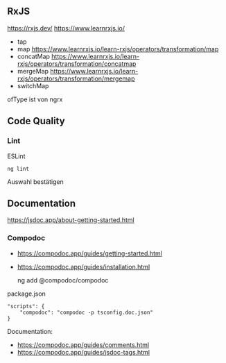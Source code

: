 ## RxJS

https://rxjs.dev/
https://www.learnrxjs.io/

- tap
- map
  https://www.learnrxjs.io/learn-rxjs/operators/transformation/map
- concatMap
  https://www.learnrxjs.io/learn-rxjs/operators/transformation/concatmap
- mergeMap
  https://www.learnrxjs.io/learn-rxjs/operators/transformation/mergemap
- switchMap

ofType ist von ngrx


## Code Quality

### Lint

ESLint

    ng lint

Auswahl bestätigen

## Documentation

https://jsdoc.app/about-getting-started.html

### Compodoc

- https://compodoc.app/guides/getting-started.html
- https://compodoc.app/guides/installation.html

    ng add @compodoc/compodoc

package.json

    "scripts": {
        "compodoc": "compodoc -p tsconfig.doc.json"
    } 

Documentation:

- https://compodoc.app/guides/comments.html
- https://compodoc.app/guides/jsdoc-tags.html
